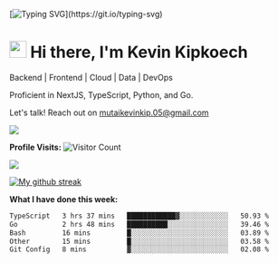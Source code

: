 
[![Typing SVG](https://readme-typing-svg.herokuapp.com?font=Courier+new&color=%23808080&size=40&width=800&duration=6969&lines=Welcome+to+my+profile!)](https://git.io/typing-svg)
# <img src="https://raw.githubusercontent.com/iampavangandhi/iampavangandhi/master/gifs/Hi.gif" width="30px"> Hi there, I'm Kevin Kipkoech

Backend | Frontend | Cloud | Data | DevOps

Proficient in NextJS, TypeScript, Python, and Go. 

Let's talk! Reach out on mutaikevinkip.05@gmail.com 

[![](https://img.shields.io/badge/linkedin-%230077B5.svg?style=for-the-badge&logo=linkedin)](https://www.linkedin.com/in/kevin-kipkoech-651a15108)


**Profile Visits:**
![Visitor Count](https://profile-counter.glitch.me/KevinKipkoechMutai/count.svg)

<img src="https://github-readme-stats.vercel.app/api/top-langs?username=KevinKipkoechMutai&layout=compact&theme=blue-green"/>

[![My github streak](https://github-readme-streak-stats.herokuapp.com/?user=KevinKipkoechMutai&theme=blue-green)](https://github.com/KevinKIpkoechMutai/github-readme-streak-stats)


**What I have done this week:**
<!--START_SECTION:waka-->

```txt
TypeScript   3 hrs 37 mins   ████████████▓░░░░░░░░░░░░   50.93 %
Go           2 hrs 48 mins   ██████████░░░░░░░░░░░░░░░   39.46 %
Bash         16 mins         █░░░░░░░░░░░░░░░░░░░░░░░░   03.89 %
Other        15 mins         █░░░░░░░░░░░░░░░░░░░░░░░░   03.58 %
Git Config   8 mins          ▓░░░░░░░░░░░░░░░░░░░░░░░░   02.08 %
```

<!--END_SECTION:waka-->

